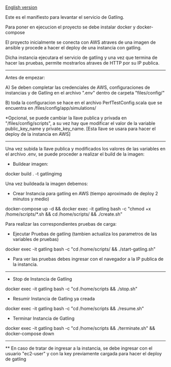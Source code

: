 [English version](ReadmeEng.md)

Este es el manifiesto para levantar el servicio de Gatling.

Para poner en ejecucion el proyecto se debe instalar docker y docker-compose

El proyecto inicialmente se conecta con AWS atraves de una imagen de ansible y procede a hacer el deploy de una instancia con gatling.

Dicha instancia ejecutara el servicio de gatling y una vez que termina de hacer las pruebas, permite mostrarlos atraves de HTTP por su IP publica.

--------------------------------------------------------------------------------------------------------------------------------------------------------

Antes de empezar:

A) Se deben completar las credenciales de AWS, configuraciones de instancias y de Gatling en el archivo ".env" dentro de carpeta "files/config/"

B) toda la configuracion se hace en el archivo PerfTestConfig.scala que se encuentra en /files/config/app/simulations/

*Opcional, se puede cambiar la llave publica y privada en "/files/config/scripts", a su vez hay que modificar el valor de la variable public_key_name y private_key_name. [Esta llave se usara para hacer el deploy de la instancia en AWS]

--------------------------------------------------------------------------------------------------------------------------------------------------------

Una vez subida la llave publica y modificados los valores de las variables en el archivo .env, se puede proceder a realizar el build de la imagen:

- Buildear imagen:

docker build . -t gatlingimg

Una vez buildeada la imagen debemos:

- Crear Instancia para gatling en AWS (tiempo aproximado de deploy 2 minutos y medio)

docker-compose up -d && docker exec -it gatling bash -c "chmod +x /home/scripts/*.sh && cd /home/scripts/ && ./create.sh"

Para realizar las correspondientes pruebas de carga:

- Ejecutar Pruebas de gatling (tambien actualiza los parametros de las variables de pruebas)

docker exec -it gatling bash -c "cd /home/scripts/ && ./start-gatling.sh"

* Para ver las pruebas debes ingresar con el navegador a la IP publica de la instancia. 

--------------------------------------------------------------------------------------------------------------------------------------------------------
- Stop de Instancia de Gatling

docker exec -it gatling bash -c "cd /home/scripts && ./stop.sh"

- Resumir Instancia de Gatling ya creada

docker exec -it gatling bash -c "cd /home/scripts && ./resume.sh"

- Terminar Instancia de Gatling

docker exec -it gatling bash -c "cd /home/scripts && ./terminate.sh" && docker-compose down

--------------------------------------------------------------------------------------------------------------------------------------------------------

** En caso de tratar de ingresar a la instancia, se debe ingresar con el usuario "ec2-user" y con la key previamente cargada para hacer el deploy de gatling